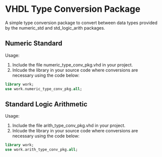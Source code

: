 # VHDL Type Conversion Package

A simple type conversion package to convert between data types provided by the numeric_std and std_logic_arith packages.


## Numeric Standard

Usage:

1. Include the file numeric_type_conv_pkg.vhd in your project.
1. Inlcude the library in your source code where conversions are necessary using the code below:

```VHDL
library work;
use work.numeric_type_conv_pkg.all;
```

## Standard Logic Arithmetic

Usage:

1. Include the file arith_type_conv_pkg.vhd in your project.
1. Inlcude the library in your source code where conversions are necessary using the code below:

```VHDL
library work;
use work.arith_type_conv_pkg.all;
```
